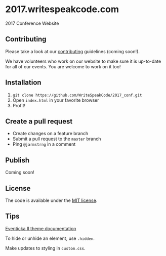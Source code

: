 # 2017.writespeakcode.com
2017 Conference Website

## Contributing

Please take a look at our [contributing](CONTRIBUTE.md) guidelines (coming soon!).

We have volunteers who work on our website to make sure it is up-to-date for all of our events. You are welcome to work on it too!

## Installation

1. `git clone https://github.com/WriteSpeakCode/2017_conf.git`
1. Open `index.html` in your favorite browser
1. Profit!

## Create a pull request

- Create changes on a feature branch
- Submit a pull request to the `master` branch
- Ping `@jarmstrng` in a comment

## Publish

Coming soon!

<!-- Our site is deployed to Heroku. If you have rights, you can publish
the site there.

1. Ensure that your remote names match this guide. `upstream` = the official repository
    and if you have a fork, it should be named `origin`.

    ```
    $ git remote -vv

    origin  git@github.com:<yourname>/2016.writespeakcode.com.git (fetch)
    origin  git@github.com:<yourname>/2016.writespeakcode.com.git (push)
    upstream  git@github.com:WriteSpeakCode/2016.writespeakcode.com.git (fetch)
    upstream  git@github.com:WriteSpeakCode/2016.writespeakcode.com.git (push)
    ```

    If yours don't match above, use `git remote rename <oldname> <newname>` to fix it.

2. Add the Heroku staging and production apps as remotes to your localhost
    git repository:

    ```
    git remote add staging https://git.heroku.com/writespeakcode2016-staging.git
    git remote add production https://git.heroku.com/writespeakcode2016-production.git
    ```

3. Ensure that your master branch is in sync with the upstream GitHub repository,
    and not your fork. If you run into trouble with this, ask on Slack for help.

    You should see that master is tracking `[upstream/master]`.

    ```
    $ git checkout master
    $ git branch -vv

    * master        5194208 [upstream/master]
    ```

4. Ensure that what you are about to push to Heroku is already synchronized to GitHub.

    You should see that your branch is up to date with `upstream/master`.
    ```
    $ git checkout master
    $ git status

    Your branch is up-to-date with 'upstream/master'
    ```

5. Push to the Heroku staging:

    ```
    git push staging master
    ```

6. Verify that the staging site looks right: https://writespeakcode2016-staging.herokuapp.com/

7. Push to Heroku production:

    ```
    git push production master
    ```

8. View the production website at: http://2016.writespeakcode.com/ -->

## License

The code is available under the [MIT license](MIT-LICENSE).

## Tips

[Eventicka II theme documentation](https://github.com/WriteSpeakCode/2017-raw-template/blob/master/documentation/index.html)

To hide or unhide an element, use `.hidden`.

Make updates to styling in `custom.css`.



